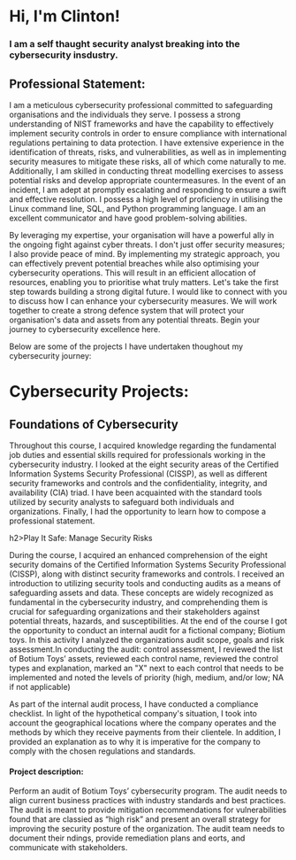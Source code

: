 <h1>Hi, I'm Clinton!</h1>

<h3>I am a self thaught security analyst breaking into the cybersecurity insdustry.</h3>

<h2>Professional Statement: </h2>

I am a meticulous cybersecurity professional committed to safeguarding organisations and the individuals they serve. I possess a strong understanding of NIST frameworks and have the capability to effectively implement security controls in order to ensure compliance with international regulations pertaining to data protection. I have extensive experience in the identification of threats, risks, and vulnerabilities, as well as in implementing security measures to mitigate these risks, all of which come naturally to me. Additionally, I am skilled in conducting threat modelling exercises to assess potential risks and develop appropriate countermeasures. In the event of an incident, I am adept at promptly escalating and responding to ensure a swift and effective resolution. I possess a high level of proficiency in utilising the Linux command line, SQL, and Python programming language. I am an excellent communicator and have good problem-solving abilities. 

By leveraging my expertise, your organisation will have a powerful ally in the ongoing fight against cyber threats. I don't just offer security measures; I also provide peace of mind. By implementing my strategic approach, you can effectively prevent potential breaches while also optimising your cybersecurity operations. This will result in an efficient allocation of resources, enabling you to prioritise what truly matters. Let's take the first step towards building a strong digital future. I would like to connect with you to discuss how I can enhance your cybersecurity measures.
We will work together to create a strong defence system that will protect your organisation's data and assets from any potential threats. Begin your journey to cybersecurity excellence here. 

Below are some of the projects I have undertaken thoughout my cybersecurity journey:

<h1>Cybersecurity Projects:</h1>

<h2>Foundations of Cybersecurity</h2>

Throughout this course, I acquired knowledge regarding the fundamental job duties and essential skills required for professionals working in the cybersecurity industry. I looked at the eight security areas of the Certified Information Systems Security Professional (CISSP), as well as different security frameworks and controls and the confidentiality, integrity, and availability (CIA) triad. I have been acquainted with the standard tools utilized by security analysts to safeguard both individuals and organizations. Finally, I had the opportunity to learn how  to compose a professional statement.

h2>Play It Safe: Manage Security Risks</h2>

During the course, I acquired an enhanced comprehension of the eight security domains of the Certified Information Systems Security Professional (CISSP), along with distinct security frameworks and controls. I received an introduction to utilizing security tools and conducting audits as a means of safeguarding assets and data. These concepts are widely recognized as fundamental in the cybersecurity industry, and comprehending them is crucial for safeguarding organizations and their stakeholders against potential threats, hazards, and susceptibilities. At the end of the course I got the opportunity to conduct an internal audit for a fictional company; Biotium toys. In this activity I analyzed the organizations audit scope, goals and risk assessment.In conducting the audit: control assessment, I reviewed the list of Botium Toys’ assets, reviewed each control name, reviewed the control types and explanation, marked an "X" next to each control that needs to be implemented and noted the levels of priority (high, medium, and/or low; NA if not applicable)

As part of the internal audit process, I have conducted a compliance checklist. In light of the hypothetical company's situation, I took into account the geographical locations where the company operates and the methods by which they receive payments from their clientele. In addition, I provided an explanation as to why it is imperative for the company to comply with the chosen regulations and standards.

<h4>Project description:</h4>

Perform an audit of Botium Toys’ cybersecurity program. The audit needs to align current business practices with industry standards and best practices. The audit is meant to provide mitigation recommendations for vulnerabilities found that are classi ed as “high risk” and present an overall strategy for improving the security posture of the organization. The audit team needs to document their  ndings, provide remediation plans and e orts, and communicate with stakeholders.

